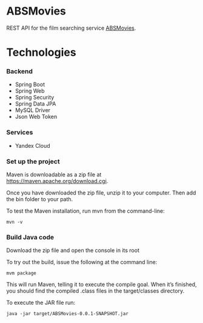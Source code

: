 # ABSMovies

REST API for the film searching service [ABSMovies](https://github.com/Maksewsha/ABSMovies).

# Technologies

### Backend
* Spring Boot
* Spring Web
* Spring Security
* Spring Data JPA
* MySQL Driver
* Json Web Token

### Services
* Yandex Cloud


### Set up the project
Maven is downloadable as a zip file at https://maven.apache.org/download.cgi.

Once you have downloaded the zip file, unzip it to your computer. Then add the bin folder to your path.

To test the Maven installation, run mvn from the command-line:

`mvn -v`


### Build Java code
Download the zip file and open the console in its root

To try out the build, issue the following at the command line:

`mvm package`

This will run Maven, telling it to execute the compile goal. When it’s finished, you should 
find the compiled .class files in the target/classes directory.

To execute the JAR file run:

`java -jar target/ABSMovies-0.0.1-SNAPSHOT.jar`


